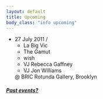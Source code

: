 ```yaml
---
layout: default
title: Upcoming 
body_class: "info upcoming"
---
```

<ul class="classed root">
  <li class="video">27 July 2011 / <ul>
    <li>La Big Vic</li>
    <li>The Gamut</li>
    <li>wish</li>
    <li>VJ Rebecca Gaffney</li>
    <li class="more">VJ Jon Williams</li>
  </ul>
  @ BRIC Rotunda Gallery, Brooklyn</li>
</ul>
<h5><a href="chronology.html">Past events?</a></h5>
